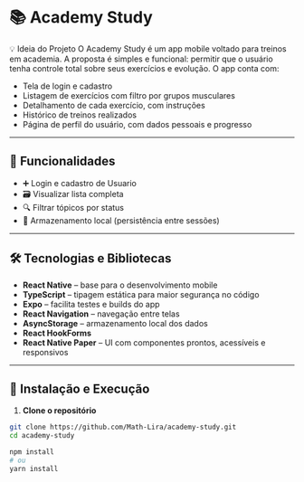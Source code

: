 # 📚 Academy Study

💡 Ideia do Projeto
 O Academy Study é um app mobile voltado para treinos em academia. A proposta é simples e funcional: permitir que o usuário tenha controle total sobre seus exercícios e evolução.
O app conta com:

- Tela de login e cadastro
- Listagem de exercícios com filtro por grupos musculares
- Detalhamento de cada exercício, com instruções
- Histórico de treinos realizados
- Página de perfil do usuário, com dados pessoais e progresso

---

## 🚀 Funcionalidades

- ➕ Login e cadastro de Usuario
- 🗃️ Visualizar lista completa
- 🔍 Filtrar tópicos por status
- 💾 Armazenamento local (persistência entre sessões)

---

## 🛠️ Tecnologias e Bibliotecas

- **React Native** – base para o desenvolvimento mobile
- **TypeScript** – tipagem estática para maior segurança no código
- **Expo** – facilita testes e builds do app
- **React Navigation** – navegação entre telas
- **AsyncStorage** – armazenamento local dos dados
- **React HookForms**
- **React Native Paper** – UI com componentes prontos, acessíveis e responsivos

---

## 📲 Instalação e Execução

1. **Clone o repositório**
```bash
git clone https://github.com/Math-Lira/academy-study.git
cd academy-study

npm install
# ou
yarn install

